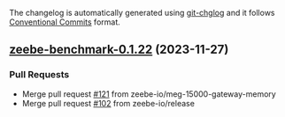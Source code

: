 The changelog is automatically generated using [git-chglog](https://github.com/git-chglog/git-chglog)
and it follows [Conventional Commits](https://www.conventionalcommits.org/en/v1.0.0/) format.


<a name="zeebe-benchmark-0.1.22"></a>
## [zeebe-benchmark-0.1.22](https://github.com/camunda/camunda-platform-helm/compare/zeebe-benchmark-0.1.21...zeebe-benchmark-0.1.22) (2023-11-27)

### Pull Requests

* Merge pull request [#121](https://github.com/camunda/camunda-platform-helm/issues/121) from zeebe-io/meg-15000-gateway-memory
* Merge pull request [#102](https://github.com/camunda/camunda-platform-helm/issues/102) from zeebe-io/release

